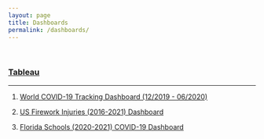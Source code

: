 ```yaml
---
layout: page
title: Dashboards
permalink: /dashboards/
---
```



<br>

### [Tableau](https://public.tableau.com/profile/drusho#!/)
---
1. [World COVID-19 Tracking Dashboard (12/2019 - 06/2020)](https://public.tableau.com/app/profile/drusho/viz/Europa_COVID-19_Data/Dashboard1)

2. [US Firework Injuries (2016-2021) Dashboard](https://public.tableau.com/app/profile/drusho/viz/USFireworkInjuries2016-2021/Dashboard1)
3. [Florida Schools (2020-2021) COVID-19 Dashboard](https://public.tableau.com/app/profile/drusho/viz/FloridaSchools2020-2021Covid-19/Dashboard1)
